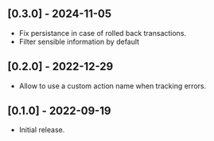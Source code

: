## [0.3.0] - 2024-11-05

- Fix persistance in case of rolled back transactions.
- Filter sensible information by default

## [0.2.0] - 2022-12-29

- Allow to use a custom action name when tracking errors.

## [0.1.0] - 2022-09-19

- Initial release.
